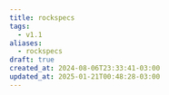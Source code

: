 ```yaml
---
title: rockspecs
tags:
  - v1.1
aliases:
  - rockspecs
draft: true
created_at: 2024-08-06T23:33:41-03:00
updated_at: 2025-01-21T00:48:28-03:00
---
```


